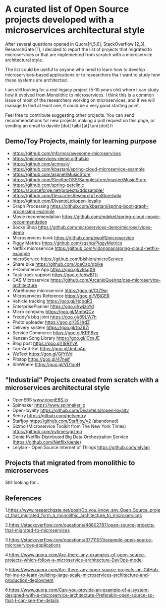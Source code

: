 #  A curated list of Open Source projects developed with a microservices architectural style

After several questions opened in Quora[4,5,6], StackOverflow [2,3], ResearchGate [1], I decided to report the list of projects that migrated to microservices or that are implemented from scratch with a microservice architectural style. 

The list could be useful to anyone who need to learn how to develop microservices-based applications or to researchers tha  t want to study how these systems are architected. 


I am still  looking for a real legacy project (5-10 years old) where I can study how it evolved from Monolithic to microservices. I think this is a common issue of most of the researchers working on microservices, and if we will manage to find at least one, it could be a very good starting point.

Feel free to contribute suggesting other projects. 
You can send recommendations for new projects making a pull request on this page, or sending an email to davide [dot] taibi [at] tuni [dot] fi


## Demo/Toy  Projects, mainly for learning purpose 
* https://github.com/mfornos/awesome-microservices
* https://microservices-demo.github.io
* https://github.com/acmeair/
* https://github.com/kbastani/spring-cloud-microservice-example
* https://github.com/aspnet/MusicStore
* https://github.com/SteeltoeOSS/Samples/tree/master/MusicStore
* https://github.com/spring-petclinic
* https://sourceforge.net/projects/dddsample/
* https://github.com/DescartesResearch/TeaStore/wiki
* https://github.com/DivanteLtd/open-loyalty
* Graph Processing https://github.com/kbastani/spring-boot-graph-processing-example
* Movie recommendation https://github.com/mdeket/spring-cloud-movie-recommendation
* Socks Shop https://github.com/microservices-demo/microservices-demo
* Microservices book https://github.com/ewolff/microservice
* Piggy Metrics https://github.com/sqshq/PiggyMetrics
* Netflix microservice https://github.com/yidongnan/spring-cloud-netflix-example
* microService https://github.com/bishion/microService
* Share bike https://github.com/JoeCao/qbike
* E-Commerce App https://goo.gl/y9sqXR
* Task track support https://goo.gl/chwBTh
* CAS Microservice https://github.com/ArcanjoQueiroz/cas-microservice-architecture
* Warehouse microservice https://goo.gl/CtZ9qr
* Microservices Reference https://goo.gl/VBjGER
* Vehicle tracking https://goo.gl/HqbqR3
* EnterprisePlanner https://goo.gl/wjzoYd
* Micro company https://goo.gl/MmbQCv
* Freddy’s bbq joint https://goo.gl/69LW7h
* Photo uploader https://goo.gl/3SHrdZ
* Delivery system https://goo.gl/1oZ67r
* Service Commerce https://goo.gl/KRP8vq
* Kenzan Song Library https://goo.gl/iCxaJE
* Blog post https://goo.gl/18RYyK
* Tap-And-Eat https://goo.gl/JmLoAp
* WeText https://goo.gl/GfYtVd
* Pitstop https://goo.gl/47neif
* SiteWhere https://goo.gl/VD1onH



## "Industrial" Projects created from scratch with a microservices architectural style
* OpenEBS www.openEBS.io
* Spinnaker https://www.spinnaker.io
* Open-loyalty https://github.com/DivanteLtd/open-loyalty
* Sentry https://github.com/getsentry
* Staffjoy https://github.com/Staffjoy/v2 (abandoned)
* Gizmo (Microservice Toolkit from The New York Times) https://github.com/nytimes/gizmo
* Genie (Netflix Distributed Big Data Orchestration Service (https://github.com/Netflix/genie)
* Lelylan - Open Source Internet of Things https://github.com/lelylan


## Projects that migrated from monolithic to microservces 

Still looking for... 


## References
1.https://www.researchgate.net/post/Do_you_know_any_Open_Source_project_that_migrated_form_a_monolithic_architecture_to_microservices 

2.https://stackoverflow.com/questions/48802787/open-source-projects-that-migrated-to-microservices

3.https://stackoverflow.com/questions/37711051/example-open-source-microservices-applications 

4.https://www.quora.com/Are-there-any-examples-of-open-source-projects-which-follow-a-microservice-architecture-DevOps-model 

5.https://www.quora.com/Are-there-any-open-source-projects-on-GitHub-for-me-to-learn-building-large-scale-microservices-architecture-and-production-deployment

6.https://www.quora.com/Can-you-provide-an-example-of-a-system-designed-with-a-microservice-architecture-Preferably-open-source-so-that-I-can-see-the-details



